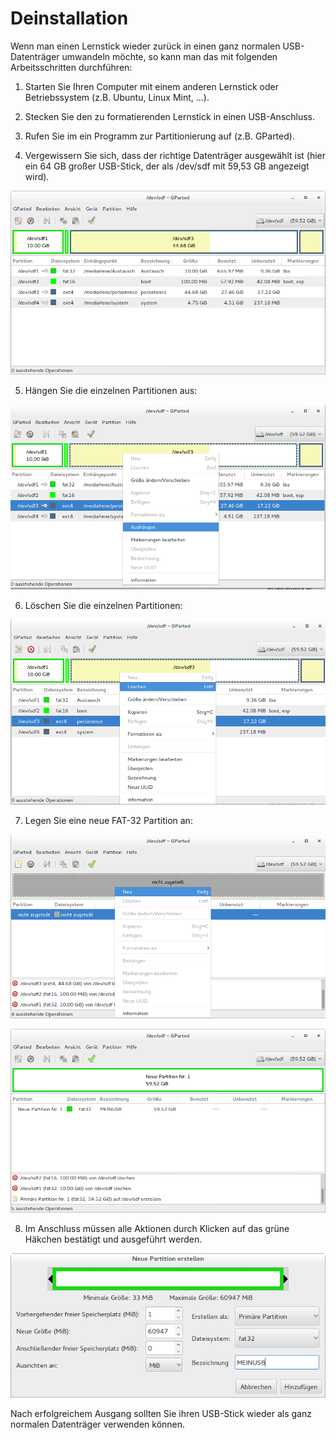 # Deinstallation

Wenn man einen Lernstick wieder zurück in einen ganz normalen USB-Datenträger umwandeln möchte, so kann man das mit folgenden Arbeitsschritten durchführen:

1. Starten Sie Ihren Computer mit einem anderen Lernstick oder Betriebssystem (z.B. Ubuntu, Linux Mint, …).

2. Stecken Sie den zu formatierenden Lernstick in einen USB-Anschluss.

3. Rufen Sie im ein Programm zur Partitionierung auf (z.B. GParted).

4. Vergewissern Sie sich, dass der richtige Datenträger ausgewählt ist (hier ein 64 GB großer USB-Stick, der als /dev/sdf mit 59,53 GB angezeigt wird).

![](../../assets/deinstallation-1.png "Deinstallation")

5. Hängen Sie die einzelnen Partitionen aus:

![](../../assets/deinstallation-2.png "Deinstallation")

6. Löschen Sie die einzelnen Partitionen:

![](../../assets/deinstallation-3.png "Deinstallation")

7. Legen Sie eine neue FAT-32 Partition an:

![](../../assets/deinstallation-4.png "Deinstallation")

![](../../assets/deinstallation-5.png "Deinstallation")

8. Im Anschluss müssen alle Aktionen durch Klicken auf das grüne Häkchen bestätigt und ausgeführt werden.

![](../../assets/deinstallation-6.png "Deinstallation")

Nach erfolgreichem Ausgang sollten Sie ihren USB-Stick wieder als ganz normalen Datenträger verwenden können.


